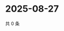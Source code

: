 # 2025-08-27

共 0 条

<!-- BEGIN ZHIHUVIDEO -->
<!-- 最后更新时间 Wed Aug 27 2025 02:15:43 GMT+0800 (China Standard Time) -->

<!-- END ZHIHUVIDEO -->
